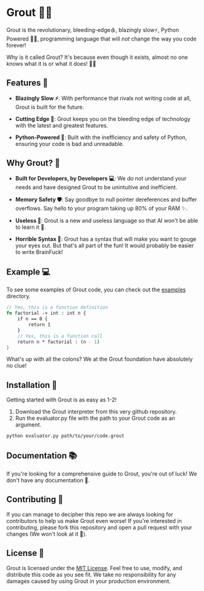 # Grout 🧱✨

Grout is the revolutionary, bleeding-edge🩸, blazingly slow⚡️, Python Powered 🐍🤮, programming language that will *not* change the way you code forever!

Why is it called Grout? It's because even though it exists, almost no one knows what it is or what it does! 🤷‍♂️

## Features 🚀

- **Blazingly Slow ⚡️**: With performance that rivals not writing code at all, Grout is built for the future.

- **Cutting Edge 🔪**: Grout keeps you on the bleeding edge of technology with the latest and greatest features.
- **Python-Powered 🐍**: Built with the inefficiency and safety of Python, ensuring your code is bad and unreadable.



## Why Grout? 🤔

- **Built for Developers, by Developers 💻**: We do not understand your needs and have designed Grout to be unintuitive and inefficient.

- **Memory Safety 🛡️**: Say goodbye to null pointer dereferences and buffer overflows. Say hello to your program taking up 80% of your RAM ✨.

- **Useless 🤹**: Grout is a new and useless language so that AI won't be able to learn it 🤖. 

- **Horrible Syntax 🤮**: Grout has a syntax that will make you want to gouge your eyes out. But that's all part of the fun! It would probably be easier to write BrainFuck!

## Example 💻

To see some examples of Grout code, you can check out the [examples](./examples) directory.


```rust
// Yes, this is a function definition
fn factorial -> int : int n {
    if n == 0 {
        return 1
    }
    // Yes, this is a function call
    return n * factorial : (n - 1)
}

```

What's up with all the colons? We at the Grout foundation have absolutely no clue!

## Installation 💾

Getting started with Grout is as easy as 1-2!

1. Download the Grout interpreter from this very github repository.
2. Run the evaluator.py file with the path to your Grout code as an argument.

```bash
python evaluator.py path/to/your/code.grout
```


## Documentation 📚

If you're looking for a comprehensive guide to Grout, you're out of luck! We don't have any documentation 💖.

## Contributing 🤝

If you can manage to decipher this repo we are always looking for contributors to help us make Grout even worse! If you're interested in contributing, please fork this repository and open a pull request with your changes (We won't look at it 🥰).

## License 📜

Grout is licensed under the [MIT License](LICENSE). Feel free to use, modify, and distribute this code as you see fit. We take no responsibility for any damages caused by using Grout in your production environment.